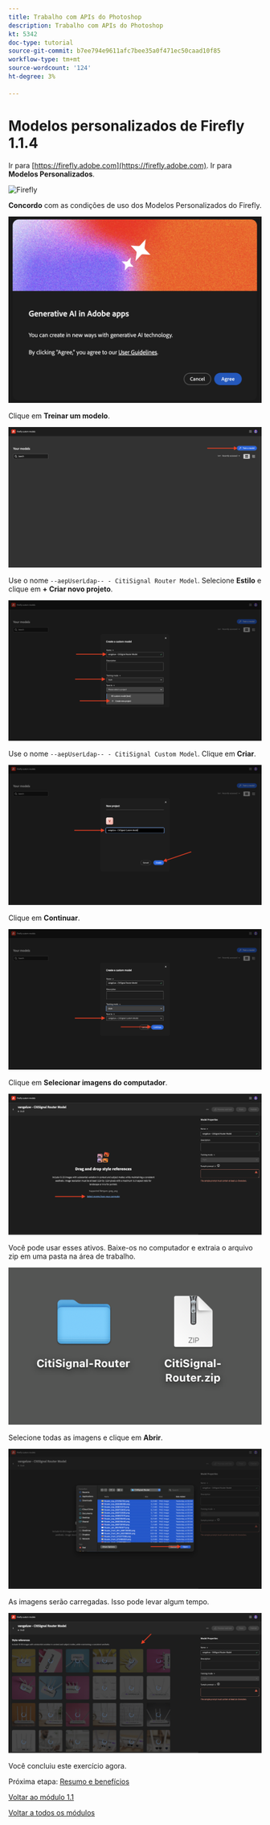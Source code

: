```yaml
---
title: Trabalho com APIs do Photoshop
description: Trabalho com APIs do Photoshop
kt: 5342
doc-type: tutorial
source-git-commit: b7ee794e9611afc7bee35a0f471ec50caad10f85
workflow-type: tm+mt
source-wordcount: '124'
ht-degree: 3%

---
```


# Modelos personalizados de Firefly 1.1.4

Ir para [https://firefly.adobe.com](https://firefly.adobe.com). Ir para **Modelos Personalizados**.

![Firefly](./images/ffcm1.png)

**Concordo** com as condições de uso dos Modelos Personalizados do Firefly.

![Firefly](./images/ffcm2.png)

Clique em **Treinar um modelo**.

![Firefly](./images/ffcm3.png)

Use o nome `--aepUserLdap-- - CitiSignal Router Model`. Selecione **Estilo** e clique em **+ Criar novo projeto**.

![Firefly](./images/ffcm4.png)

Use o nome `--aepUserLdap-- - CitiSignal Custom Model`. Clique em **Criar**.

![Firefly](./images/ffcm5.png)

Clique em **Continuar**.

![Firefly](./images/ffcm6.png)

Clique em **Selecionar imagens do computador**.

![Firefly](./images/ffcm7.png)

Você pode usar esses ativos. Baixe-os no computador e extraia o arquivo zip em uma pasta na área de trabalho.

![Firefly](./images/ffcm8.png)

Selecione todas as imagens e clique em **Abrir**.

![Firefly](./images/ffcm9.png)

As imagens serão carregadas. Isso pode levar algum tempo.

![Firefly](./images/ffcm10.png)

Você concluiu este exercício agora.

Próxima etapa: [Resumo e benefícios](./summary.md)

[Voltar ao módulo 1.1](./firefly-services.md)

[Voltar a todos os módulos](./../../../overview.md)
